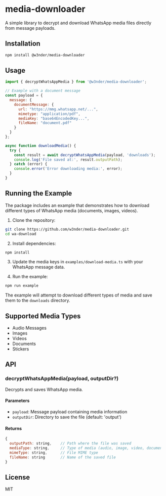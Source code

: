 # media-downloader

A simple library to decrypt and download WhatsApp media files directly from message payloads.

## Installation

```bash
npm install @w3nder/media-downloader
```

## Usage

```javascript
import { decryptWhatsAppMedia } from '@w3nder/media-downloader';

// Example with a document message
const payload = {
  message: {
    documentMessage: {
      url: "https://mmg.whatsapp.net/...",
      mimetype: "application/pdf",
      mediaKey: "base64EncodedKey...",
      fileName: "document.pdf"
    }
  }
};

async function downloadMedia() {
  try {
    const result = await decryptWhatsAppMedia(payload, 'downloads');
    console.log('File saved at:', result.outputPath);
  } catch (error) {
    console.error('Error downloading media:', error);
  }
}
```

## Running the Example

The package includes an example that demonstrates how to download different types of WhatsApp media (documents, images, videos).

1. Clone the repository:
```bash
git clone https://github.com/w3nder/media-downloader.git
cd wa-download
```

2. Install dependencies:
```bash
npm install
```

3. Update the media keys in `examples/download-media.ts` with your WhatsApp message data.

4. Run the example:
```bash
npm run example
```

The example will attempt to download different types of media and save them to the `downloads` directory.

## Supported Media Types

- Audio Messages
- Images
- Videos
- Documents
- Stickers

## API

### decryptWhatsAppMedia(payload, outputDir?)

Decrypts and saves WhatsApp media.

#### Parameters

- `payload`: Message payload containing media information
- `outputDir`: Directory to save the file (default: 'output')

#### Returns

```javascript
{
  outputPath: string,    // Path where the file was saved
  mediaType: string,     // Type of media (audio, image, video, document, sticker)
  mimeType: string,      // File MIME type
  fileName: string       // Name of the saved file
}
```

## License

MIT 